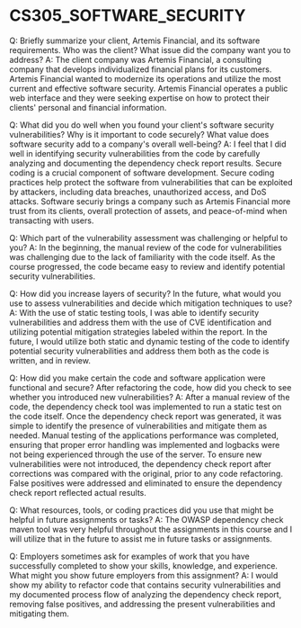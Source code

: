 # CS305_SOFTWARE_SECURITY

Q: Briefly summarize your client, Artemis Financial, and its software requirements. Who was the client? What issue did the company want you to address?
A: The client company was Artemis Financial, a consulting company that develops individualized financial plans for its customers. Artemis Financial wanted to modernize its operations and utilize the most current and effective software security. Artemis Financial operates a public web interface and they were seeking expertise on how to protect their clients' personal and financial information. 

Q: What did you do well when you found your client's software security vulnerabilities? Why is it important to code securely? What value does software security add to a company's overall well-being?
A: I feel that I did well in identifying security vulnerabilities from the code by carefully analyzing and documenting the dependency check report results. Secure coding is a crucial component of software development. Secure coding practices help protect the software from vulnerabilities that can be exploited by attackers, including data breaches, unauthorized access, and DoS attacks. Software securiy brings a company such as Artemis Financial more trust from its clients, overall protection of assets, and peace-of-mind when transacting with users. 

Q: Which part of the vulnerability assessment was challenging or helpful to you?
A: In the beginning, the manual review of the code for vulnerabilities was challenging due to the lack of familiarity with the code itself. As the course progressed, the code became easy to review and identify potential security vulnerabilities. 

Q: How did you increase layers of security? In the future, what would you use to assess vulnerabilities and decide which mitigation techniques to use?
A: With the use of static testing tools, I was able to identify security vulnerabilities and address them with the use of CVE identification and utilizing potential mitigation strategies labeled within the report. In the future, I would utilize both static and dynamic testing of the code to identify potential security vulnerabilities and address them both as the code is written, and in review. 

Q: How did you make certain the code and software application were functional and secure? After refactoring the code, how did you check to see whether you introduced new vulnerabilities? 
A: After a manual review of the code, the dependency check tool was implemented to run a static test on the code itself. Once the dependency check report was generated, it was simple to identify the presence of vulnerabilities and mitigate them as needed. Manual testing of the applications performance was completed, ensuring that proper error handling was implemented and logbacks were not being experienced through the use of the server. To ensure new vulnerabilities were not introduced, the dependency check report after corrections was compared with the original, prior to any code refactoring. False positives were addressed and eliminated to ensure the dependency check report reflected actual results. 

Q: What resources, tools, or coding practices did you use that might be helpful in future assignments or tasks?
A: The OWASP dependency check maven tool was very helpful throughout the assignments in this course and I will utilize that in the future to assist me in future tasks or assignments.

Q: Employers sometimes ask for examples of work that you have successfully completed to show your skills, knowledge, and experience. What might you show future employers from this assignment?
A: I would show my ability to refactor code that contains security vulnerabilities and my documented process flow of analyzing the dependency check report, removing false positives, and addressing the present vulnerabilities and mitigating them. 
